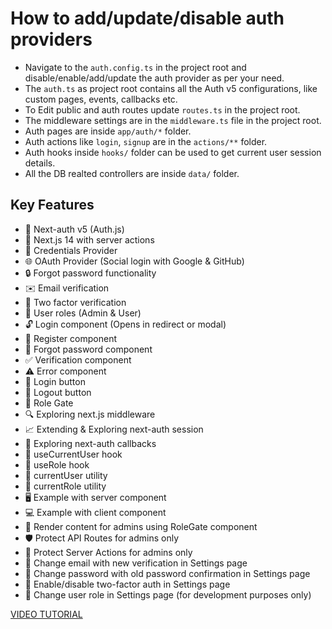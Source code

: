 # How to add/update/disable auth providers

- Navigate to the `auth.config.ts` in the project root and disable/enable/add/update the auth provider as per your need.
- The `auth.ts` as project root contains all the Auth v5 configurations, like custom pages, events, callbacks etc.
- To Edit public and auth routes update `routes.ts` in the project root.
- The middleware settings are in the `middleware.ts` file in the project root.
- Auth pages are inside `app/auth/*` folder.
- Auth actions like `login`, `signup` are in the `actions/**` folder.
- Auth hooks inside `hooks/` folder can be used to get current user session details.
- All the DB realted controllers are inside `data/` folder.

## Key Features

- 🔐 Next-auth v5 (Auth.js)
- 🚀 Next.js 14 with server actions
- 🔑 Credentials Provider
- 🌐 OAuth Provider (Social login with Google & GitHub)
- 🔒 Forgot password functionality
- ✉️ Email verification
- 📱 Two factor verification
- 👥 User roles (Admin & User)
- 🔓 Login component (Opens in redirect or modal)
- 📝 Register component
- 🤔 Forgot password component
- ✅ Verification component
- ⚠️ Error component
- 🔘 Login button
- 🚪 Logout button
- 🚧 Role Gate
- 🔍 Exploring next.js middleware
- 📈 Extending & Exploring next-auth session
- 🔄 Exploring next-auth callbacks
- 👤 useCurrentUser hook
- 🛂 useRole hook
- 🧑 currentUser utility
- 👮 currentRole utility
- 🖥️ Example with server component
- 💻 Example with client component
- 👑 Render content for admins using RoleGate component
- 🛡️ Protect API Routes for admins only
- 🔐 Protect Server Actions for admins only
- 📧 Change email with new verification in Settings page
- 🔑 Change password with old password confirmation in Settings page
- 🔔 Enable/disable two-factor auth in Settings page
- 🔄 Change user role in Settings page (for development purposes only)

[VIDEO TUTORIAL](https://youtu.be/1MTyCvS05V4)

